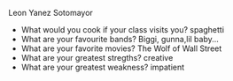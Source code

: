   Leon Yanez Sotomayor

- What would you cook if your class visits you? spaghetti
- What are your favourite bands? Biggi, gunna,lil baby...
- What are your favorite movies? The Wolf of Wall Street
- What are your greatest stregths? creative
- What are your greatest weakness? impatient
